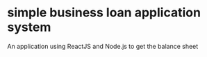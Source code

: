 # simple business loan application system

An application using ReactJS and Node.js to get the balance sheet


